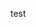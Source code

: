 <!--
	This file is part of Intellivoid.Coffeehouse-go (https://github.com/intellivoid/Intellivoid.Coffeehouse-go).
	Copyright (c) 2021 Sayan Biswas, ALiwoto.

	This program is free software: you can redistribute it and/or modify
	it under the terms of the GNU General Public License as published by
	the Free Software Foundation, version 3.

	This program is distributed in the hope that it will be useful, but
	WITHOUT ANY WARRANTY; without even the implied warranty of
	MERCHANTABILITY or FITNESS FOR A PARTICULAR PURPOSE. See the GNU
	General Public License for more details.

	You should have received a copy of the GNU General Public License
	along with this program. If not, see <http://www.gnu.org/licenses/>.
-->

test
